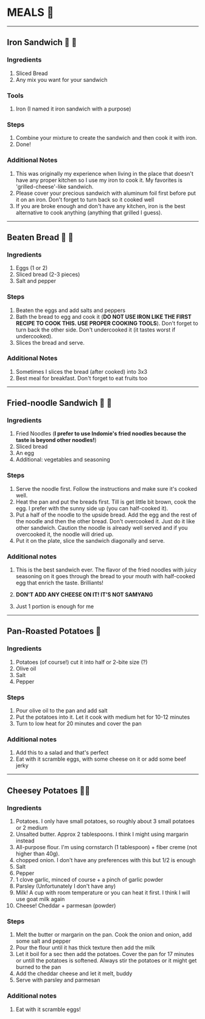 # MEALS :bento:

---

## Iron Sandwich :bread: :egg:

### Ingredients

1. Sliced Bread
2. Any mix you want for your sandwich

### Tools

1. Iron (I named it iron sandwich with a purpose)

### Steps

1. Combine your mixture to create the sandwich and then cook it with iron.
2. Done!

### Additional Notes

1. This was originally my experience when living in the place that doesn't have any proper kitchen so I use my iron to cook it. My favorites is 'grilled-cheese'-like sandwich.
2. Please cover your precious sandwich with aluminum foil first before put it on an iron. Don't forget to turn back so it cooked well
3. If you are broke enough and don't have any kitchen, iron is the best alternative to cook anything (anything that grilled I guess).

---

## Beaten Bread :bread: :egg:

### Ingredients

1. Eggs (1 or 2)
2. Sliced bread (2-3 pieces)
3. Salt and pepper

### Steps

1. Beaten the eggs and add salts and peppers
2. Bath the bread to egg and cook it (**DO NOT USE IRON LIKE THE FIRST RECIPE TO COOK THIS. USE PROPER COOKING TOOLS**). Don't forget to turn back the other side. Don't undercooked it (it tastes worst if undercooked).
3. Slices the bread and serve.

### Additional Notes

1. Sometimes I slices the bread (after cooked) into 3x3
2. Best meal for breakfast. Don't forget to eat fruits too

---

## Fried-noodle Sandwich :bread: :egg:

### Ingredients

1. Fried Noodles (**I prefer to use Indomie's fried noodles because the taste is beyond other noodles!**)
2. Sliced bread
3. An egg
4. Additional: vegetables and seasoning

### Steps

1. Serve the noodle first. Follow the instructions and make sure it's cooked well.
2. Heat the pan and put the breads first. Till is get little bit brown, cook the egg. I prefer with the sunny side up (you can half-cooked it).
3. Put a half of the noodle to the upside bread. Add the egg and the rest of the noodle and then the other bread. Don't overcooked it. Just do it like other sandwich. Caution the noodle is already well served and if you overcooked it, the noodle will dried up.
4. Put it on the plate, slice the sandwich diagonally and serve.

### Additional notes

1. This is the best sandwich ever. The flavor of the fried noodles with juicy seasoning on it goes through the bread to your mouth with half-cooked egg that enrich the taste. Brilliants!

2. **DON'T ADD ANY CHEESE ON IT! IT'S NOT SAMYANG**

3. Just 1 portion is enough for me

---

## Pan-Roasted Potatoes :potato:

### Ingredients

1. Potatoes (of course!) cut it into half or 2-bite size (?)
2. Olive oil 
3. Salt
4. Pepper

### Steps

1. Pour olive oil to the pan and add salt
2. Put the potatoes into it. Let it cook with medium het for 10-12 minutes
3. Turn to low heat for 20 minutes and cover the pan

### Additional notes

1. Add this to a salad and that's perfect
2. Eat with it scramble eggs, with some cheese on it or add some beef jerky

---

## Cheesey Potatoes :potato::cheese:

### Ingredients

1. Potatoes. I only have small potatoes, so roughly about 3 small potatoes or 2 medium
2. Unsalted butter. Approx 2 tablespoons. I think I might using margarin instead
3. All-purpose flour. I'm using cornstarch (1 tablespoon) + fiber creme (not higher than 40g).
4. chopped onion. I don't have any preferences with this but 1/2 is enough
5. Salt
6. Pepper
7. 1 clove garlic, minced of course + a pinch of garlic powder
8. Parsley (Unfortunately I don't have any)
9. Milk! A cup with room temperature or you can heat it first. I think I will use goat milk again
10. Cheese! Cheddar + parmesan (powder)

### Steps

1. Melt the butter or margarin on the pan. Cook the onion and onion, add some salt and pepper
2. Pour the flour until it has thick texture then add the milk
3. Let it boil for a sec then add the potatoes. Cover the pan for 17 minutes or untill the potatoes is softened. Always stir the potatoes or it might get burned to the pan
4. Add the cheddar cheese and let it melt, buddy
5. Serve with parsley and parmesan

### Additional notes

1. Eat with it scramble eggs!